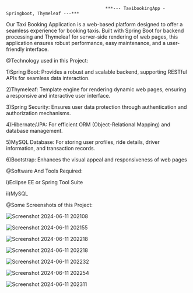                                          ***--- TaxibookingApp - Springboot, Thymeleaf ---***

 Our Taxi Booking Application is a web-based platform designed to offer a seamless experience for booking taxis. Built with Spring Boot for backend processing and Thymeleaf for server-side rendering of web pages, this application ensures robust performance, easy maintenance, and a user-friendly interface.


@Technology used in this Project:

1)Spring Boot: Provides a robust and scalable backend, supporting RESTful APIs for seamless data interaction.

2)Thymeleaf: Template engine for rendering dynamic web pages, ensuring a responsive and interactive user interface.

3)Spring Security: Ensures user data protection through authentication and authorization mechanisms.

4)Hibernate/JPA: For efficient ORM (Object-Relational Mapping) and database management.

5)MySQL Database: For storing user profiles, ride details, driver information, and transaction records.

6)Bootstrap: Enhances the visual appeal and responsiveness of web pages


@Software And Tools Required:

i)Eclipse EE or Spring Tool Suite

ii)MySQL


@Some Screenshots of this Project:


![Screenshot 2024-06-11 202108](https://github.com/abhishekdeshmukh2306/Taxibooking/assets/135852428/1bb0ae72-8e77-4b8b-a2bc-8d71bb945d40)


![Screenshot 2024-06-11 202155](https://github.com/abhishekdeshmukh2306/Taxibooking/assets/135852428/8b76f48e-9eac-4000-ac77-59bbd06b92af)


![Screenshot 2024-06-11 202218](https://github.com/abhishekdeshmukh2306/Taxibooking/assets/135852428/38e90c69-4bb9-4a57-9c3c-5d19f5a8c244)


![Screenshot 2024-06-11 202218](https://github.com/abhishekdeshmukh2306/Taxibooking/assets/135852428/fb23e669-a0fe-47fc-ac8a-9f71d735eca2)


![Screenshot 2024-06-11 202232](https://github.com/abhishekdeshmukh2306/Taxibooking/assets/135852428/a1de1c10-e52e-4047-b0d4-d0aab87c303e)


![Screenshot 2024-06-11 202254](https://github.com/abhishekdeshmukh2306/Taxibooking/assets/135852428/61d1d218-4176-43e5-b9a9-042b3bc36e9b)


![Screenshot 2024-06-11 202311](https://github.com/abhishekdeshmukh2306/Taxibooking/assets/135852428/ce3237e3-f27b-4cdb-8963-440d3cb74f7a)










